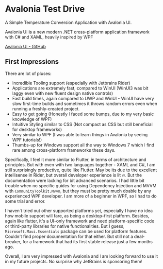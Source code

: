 ﻿# Avalonia Test Drive

A Simple Temperature Conversion Application with Avalonia UI.

Avalonia UI is a new modern .NET cross-platform application framework with C# and XAML, heavily inspired by WPF

[Avalonia UI - GitHub](https://github.com/AvaloniaUI/Avalonia)

## First Impressions

There are lot of pluses:
- Incredible Tooling support (especially with Jetbrains Rider)
- Applications are extremely fast, compared to WinUI (WinUI3 was bit laggy even with new fluent design native controls)
- Fast build times, again compared to UWP and WinUI - WinUI have very slow first-time builds and sometimes it throws random errors even when running a freshly-created project.
- Easy to get going (Honestly I faced some bumps, due to my very basic knowledge of WPF)
- Intuitive Styling similar to CSS (Not compact as CSS but still beneficial for desktop frameworks)
- Very similar to WPF (I was able to learn things in Avalonia by seeing WPF tutorials!)
- Thumbs-up for Windows support all the way to Windows 7 which I find rare among cross-platform frameworks these days.

Specifically, I feel it more similar to Flutter, in terms of architecture and principles. But with even with two languages together - XAML and C#, I am still surprisingly productive, quite like Flutter. May be its due to the excellent intellisense in Rider, but overall developer experience is lit 🔥. But the documentation were lacking for bit advanced scenarios. I had little bit trouble when no specific guides for using Dependency Injection and MVVM with `CommunityToolkit.Mvvm`, but they must be pretty much doable by any experienced WPF developer. I am more of a beginner in WPF, so I had to do some trial and error.

I haven't tried out other supported platforms yet, especially I have no idea how mobile support will fare, as being a desktop-first platform. Besides, again like flutter, it's a UI-only framework and need platform-specific code or third-party libraries for native functionalities. But I guess, `Microsoft.Maui.Essentials` package can be used for platform features. Couldn't find proper documentation for that either. But still not a deal-breaker, for a framework that had its first stable release just a few months ago.

Overall, I am very impressed with Avalonia and I am looking forward to use it in my future projects. No surprise why JetBrains is sponsoring them!
